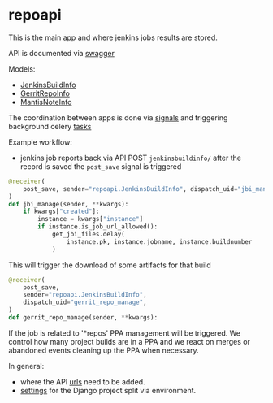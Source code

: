 repoapi
=======

This is the main app and where jenkins jobs results are stored.

API is documented via [swagger](https://repoapi.mgm.sipwise.com/docs/)

Models:

* [JenkinsBuildInfo](repoapi/models/jbi.py)
* [GerritRepoInfo](repoapi/models/gri.py)
* [MantisNoteInfo](repoapi/models/wni.py)

The coordination between apps is done via [signals](repoapi/signals.py) and
triggering background celery [tasks](repoapi/tasks.py)


Example workflow:

* jenkins job reports back via API POST ``jenkinsbuildinfo/``
  after the record is saved the ``post_save`` signal is triggered

```python
@receiver(
    post_save, sender="repoapi.JenkinsBuildInfo", dispatch_uid="jbi_manage"
)
def jbi_manage(sender, **kwargs):
    if kwargs["created"]:
        instance = kwargs["instance"]
        if instance.is_job_url_allowed():
            get_jbi_files.delay(
                instance.pk, instance.jobname, instance.buildnumber
            )
```

This will trigger the download of some artifacts for that build

```python
@receiver(
    post_save,
    sender="repoapi.JenkinsBuildInfo",
    dispatch_uid="gerrit_repo_manage",
)
def gerrit_repo_manage(sender, **kwargs):
```

If the job is related to '*repos' PPA management will be triggered.
We control how many project builds are in a PPA and we react on
merges or abandoned events cleaning up the PPA when necessary.

In general:

* where the API [urls](repoapi/urls.py) need to be added.
* [settings](repoapi/settings/common.py) for the Django project
  split via environment.
